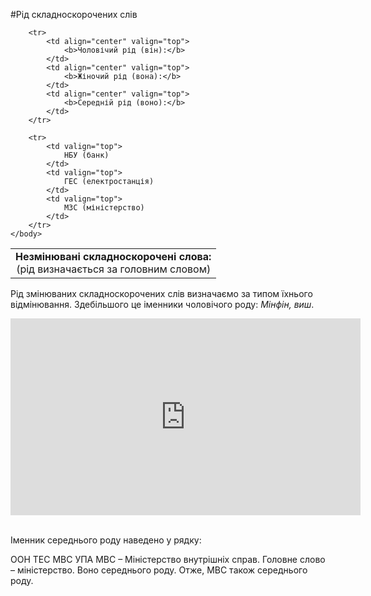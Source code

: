 #Рiд складноскорочених слiв


<table>
    <body>
        <tr>
            <td align="center" colspan="3" valign="top">
                <b>Незмінювані складноскорочені слова:</b><br>(рід визначається за головним словом)
            </td>
        </tr>

        <tr>
            <td align="center" valign="top">
                <b>Чоловічий рід (він):</b>
            </td>
            <td align="center" valign="top">
                <b>Жіночий рід (вона):</b>
            </td>
            <td align="center" valign="top">
                <b>Середній рід (воно):</b>
            </td>
        </tr>

        <tr>
            <td valign="top">
                НБУ (банк)
            </td>
            <td valign="top">
                ГЕС (електростанція)
            </td>
            <td valign="top">
                МЗС (міністерство)
            </td>
        </tr>
    </body>
</table>


Рiд змiнюваних складноскорочених слiв визначаємо за типом їхнього вiдмiнювання. Здебiльшого це iменники чоловiчого роду: <i>Мiнфiн, виш</i>.

<div class="fluidMedia">
<iframe align="center" width="560" height="315" src="https://www.youtube.com/embed/0PCLZCu72n0" frameborder="0" allowfullscreen></iframe>
</div>
<div class="popup">
</div>


<br>
<quiz correctLabel="correct" incorrectLabel="incorrect" checkLabel="check">
    <question text="">
       <p>Іменник середнього роду наведено у рядку:
</p>
        <answer>ООН</answer>
        <answer>ТЕС</answer>
        <answer correct>МВС</answer>
        <answer>УПА</answer>
        <explanation>
    МВС – Міністерство внутрішніх справ. Головне слово – міністерство. Воно середнього роду. Отже, МВС також середнього роду.
        <explanation>
    </question>
</quiz>

